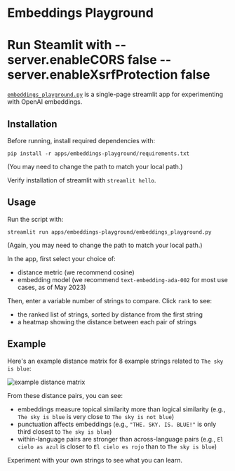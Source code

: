 # Embeddings Playground

# Run Steamlit with --server.enableCORS false --server.enableXsrfProtection false

[`embeddings_playground.py`](embeddings_playground.py) is a single-page streamlit app for experimenting with OpenAI embeddings.

## Installation

Before running, install required dependencies with:

`pip install -r apps/embeddings-playground/requirements.txt`

(You may need to change the path to match your local path.)

Verify installation of streamlit with `streamlit hello`.

## Usage

Run the script with:

`streamlit run apps/embeddings-playground/embeddings_playground.py`

(Again, you may need to change the path to match your local path.)

In the app, first select your choice of:

- distance metric (we recommend cosine)
- embedding model (we recommend `text-embedding-ada-002` for most use cases, as of May 2023)

Then, enter a variable number of strings to compare. Click `rank` to see:

- the ranked list of strings, sorted by distance from the first string
- a heatmap showing the distance between each pair of strings

## Example

Here's an example distance matrix for 8 example strings related to `The sky is blue`:

![example distance matrix](example_distance_matrix.png)

From these distance pairs, you can see:

- embeddings measure topical similarity more than logical similarity (e.g., `The sky is blue` is very close to `The sky is not blue`)
- punctuation affects embeddings (e.g., `"THE. SKY. IS. BLUE!"` is only third closest to `The sky is blue`)
- within-language pairs are stronger than across-language pairs (e.g., `El cielo as azul` is closer to `El cielo es rojo` than to `The sky is blue`)

Experiment with your own strings to see what you can learn.
